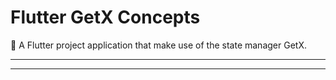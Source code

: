# Flutter GetX Concepts

🚀 A Flutter project application that make use of the state manager GetX.

---



---

